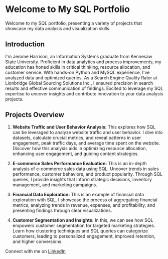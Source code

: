 # Welcome to My SQL Portfolio

Welcome to my SQL portfolio, presenting a variety of projects that showcase my data analysis and visualization skills.

## Introduction

I'm Jerome Harrison, an Information Systems graduate from Kennesaw State University. Proficient in data analytics and process improvements, my education has honed skills in critical thinking, resource allocation, and customer service. With hands-on Python and MySQL experience, I've analyzed data and optimized queries. As a Search Engine Quality Rater at Lionbridge Global Sourcing Solutions Inc., I ensured precision in search results and effective communication of findings. Excited to leverage my SQL expertise to uncover insights and contribute innovation to your data analysis projects.

## Projects Overview

1. **Website Traffic and User Behavior Analysis:**
   This explores how SQL can be leveraged to analyze website traffic and user behavior. I dive into datasets, calculate crucial metrics, and reveal patterns in user engagement, peak traffic days, and average time spent on the website. Discover how this analysis aids in optimizing resource allocation, enhancing user engagement, and guiding content strategies.

2. **E-commerce Sales Performance Evaluation:**
   This is an in-depth analysis of e-commerce sales data using SQL. Uncover trends in sales performance, customer behaviors, and product popularity. Through SQL queries, I provide insights that inform strategic decisions, inventory management, and marketing campaigns.

3. **Financial Data Exploration:**
   This is an example of financial data exploration with SQL. I showcase the process of aggregating financial metrics, analyzing trends in revenue, expenses, and profitability, and presenting findings through clear visualizations.

4. **Customer Segmentation and Insights:**
   In this, we can see how SQL empowers customer segmentation for targeted marketing strategies. Learn how clustering techniques and SQL queries can categorize customers, leading to personalized engagement, improved retention, and higher conversions.

Connect with me on [LinkedIn](https://www.linkedin.com/in/jerome-harrison-8b6984177/)


